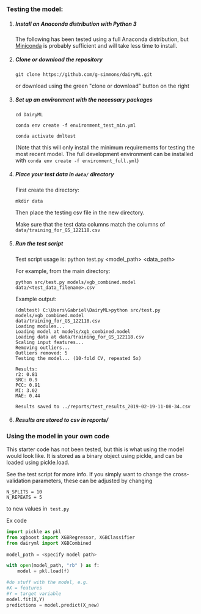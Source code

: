 ### Testing the model:

1. ##### Install an Anaconda distribution with Python 3

   The following has been tested using a full Anaconda distribution, but [Miniconda](https://conda.io/en/latest/miniconda.html) is probably sufficient and will take less time to install.

2. ##### Clone or download the repository

    `git clone https://github.com/g-simmons/dairyML.git` 

   or download using the green "clone or download" button on the right

3. ##### Set up an environment with the necessary packages

   `cd DairyML`

   `conda env create -f environment_test_min.yml`

   `conda activate dmltest`

   (Note that this will only install the minimum requirements for testing the most recent model. The full development environment can be installed with `conda env create -f environment_full.yml`)

4. ##### Place your test data in `data/` directory

   First create the directory:

   `mkdir data` 

   Then place the testing csv file in the new directory.

   Make sure that the test data columns match the columns of `data/training_for_GS_122118.csv`

5. ##### Run the test script

   Test script usage is: python test.py <model_path> <data_path>

   For example, from the main directory:

   `python src/test.py models/xgb_combined.model data/<test_data_filename>.csv`

   Example output:

   ```
   (dmltest) C:\Users\Gabriel\DairyML>python src/test.py models/xgb_combined.model
   data/training_for_GS_122118.csv
   Loading modules...
   Loading model at models/xgb_combined.model
   Loading data at data/training_for_GS_122118.csv
   Scaling input features...
   Removing outliers...
   Outliers removed: 5
   Testing the model... (10-fold CV, repeated 5x)
   
   Results:
   r2: 0.81
   SRC: 0.9
   PCC: 0.91
   MI: 3.02
   MAE: 0.44
   
   Results saved to ../reports/test_results_2019-02-19-11-08-34.csv
   ```

6. ##### Results are stored to csv in reports/



### Using the model in your own code

This starter code has not been tested, but this is what using the model would look like. It is stored as a binary object using pickle, and can be loaded using pickle.load.

See the test script for more info. If you simply want to change the cross-validation parameters, these can be adjusted by changing

```
N_SPLITS = 10
N_REPEATS = 5
```

to new values in` test.py` 



Ex code

```python
import pickle as pkl
from xgboost import XGBRegressor, XGBClassifier
from dairyml import XGBCombined
  
model_path = <specify model path>

with open(model_path, "rb" ) as f:
	model = pkl.load(f)

#do stuff with the model, e.g.
#X = features
#Y = target variable
model.fit(X,Y)
predictions = model.predict(X_new)

```

